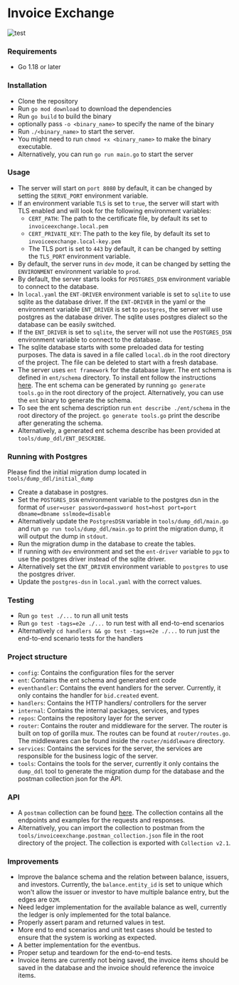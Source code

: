 # Invoice Exchange
![test](https://github.com/tauki/invoiceexchange/actions/workflows/test.yml/badge.svg)

### Requirements
- Go 1.18 or later

### Installation
- Clone the repository
- Run `go mod download` to download the dependencies
- Run `go build` to build the binary
- optionally pass `-o <binary_name>` to specify the name of the binary
- Run `./<binary_name>` to start the server.
- You might need to run `chmod +x <binary_name>` to make the binary executable.
- Alternatively, you can run `go run main.go` to start the server

### Usage
- The server will start on `port 8080` by default, it can be changed by setting the `SERVE_PORT` environment variable.
- If an environment variable `TLS` is set to `true`, the server will start with TLS enabled and will look for the following environment variables:
    - `CERT_PATH`: The path to the certificate file, by default its set to `invoiceexchange.local.pem`
    - `CERT_PRIVATE_KEY`: The path to the key file, by default its set to `invoiceexchange.local-key.pem`
    - The TLS port is set to `443` by default, it can be changed by setting the `TLS_PORT` environment variable.
- By default, the server runs in `dev` mode, it can be changed by setting the `ENVIRONMENT` environment variable to `prod`.
- By default, the server starts looks for `POSTGRES_DSN` environment variable to connect to the database.
- In `local.yaml` the `ENT-DRIVER` environment variable is set to `sqlite` to use sqlite as the database driver. If the `ENT-DRIVER` in the yaml or the environment variable `ENT_DRIVER` is set to `postgres`, the server will use postgres as the database driver. The sqlite uses postgres dialect so the database can be easily switched.
- If the `ENT_DRIVER` is set to `sqlite`, the server will not use the `POSTGRES_DSN` environment variable to connect to the database.
- The sqlite database starts with some preloaded data for testing purposes. The data is saved in a file called `local.db` in the root directory of the project. The file can be deleted to start with a fresh database.
- The server uses `ent framework` for the database layer. The ent schema is defined in `ent/schema` directory. To install ent follow the instructions [here](https://entgo.io/docs/getting-started/). The ent schema can be generated by running `go generate tools.go` in the root directory of the project. Alternatively, you can use the `ent` binary to generate the schema. 
- To see the ent schema description run `ent describe ./ent/schema` in the root directory of the project. `go generate tools.go` print the describe after generating the schema.
- Alternatively, a generated ent schema describe has been provided at `tools/dump_ddl/ENT_DESCRIBE`. 

### Running with Postgres
Please find the initial migration dump located in `tools/dump_ddl/initial_dump`
- Create a database in postgres.
- Set the `POSTGRES_DSN` environment variable to the postgres dsn in the format of `user=user password=password host=host port=port dbname=dbname sslmode=disable`
- Alternatively update the `PostgresDSN` variable in `tools/dump_ddl/main.go` and run `go run tools/dump_ddl/main.go` to print the migration dump, it will output the dump in `stdout`.
- Run the migration dump in the database to create the tables.
- If running with `dev` environment and set the `ent-driver` variable to `pgx` to use the postgres driver instead of the sqlite driver.
- Alternatively set the `ENT_DRIVER` environment variable to `postgres` to use the postgres driver.
- Update the `postgres-dsn` in `local.yaml` with the correct values.

### Testing
- Run `go test ./...` to run all unit tests
- Run `go test -tags=e2e ./...` to run test with all end-to-end scenarios
- Alternatively `cd handlers && go test -tags=e2e ./...` to run just the end-to-end scenario tests for the handlers

### Project structure
 - `config`: Contains the configuration files for the server
 - `ent`: Contains the ent schema and generated ent code
 - `eventhandler`: Contains the event handlers for the server. Currently, it only contains the handler for `bid.created` event.
 - `handlers`: Contains the HTTP handlers/ controllers for the server
 - `internal`: Contains the internal packages, services, and types
 - `repos`: Contains the repository layer for the server
 - `router`: Contains the router and middleware for the server. The router is built on top of gorilla mux. The routes can be found at `router/routes.go`. The middlewares can be found inside the `router/middleware` directory.
 - `services`: Contains the services for the server, the services are responsible for the business logic of the server.
 - `tools`: Contains the tools for the server, currently it only contains the `dump_ddl` tool to generate the migration dump for the database and the postman collection json for the API.

### API
- A `postman` collection can be found [here](https://api.postman.com/collections/3106382-d149af12-3d6f-4e7f-aaa4-05e54c5e6c57?access_key=PMAT-01H4M16QCQXARW45QZAZ8E31TV). The collection contains all the endpoints and examples for the requests and responses.
- Alternatively, you can import the collection to postman from the `tools/invoiceexchange.postman_collection.json` file in the root directory of the project. The collection is exported with `Collection v2.1`.

### Improvements
- Improve the balance schema and the relation between balance, issuers, and investors. Currently, the `balance.entity_id` is set to unique which won't allow the issuer or investor to have multiple balance entry, but the edges are `O2M`.
- Need ledger implementation for the available balance as well, currently the ledger is only implemented for the total balance.
- Properly assert param and returned values in test.
- More end to end scenarios and unit test cases should be tested to ensure that the system is working as expected.
- A better implementation for the eventbus.
- Proper setup and teardown for the end-to-end tests.
- Invoice items are currently not being saved, the invoice items should be saved in the database and the invoice should reference the invoice items.